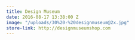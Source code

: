```yaml
---
title: Design Museum
date: 2016-08-17 13:38:00 Z
image: "/uploads/30%20-%20designmuseum@2x.jpg"
store-link: http://designmuseumshop.com
---
```


